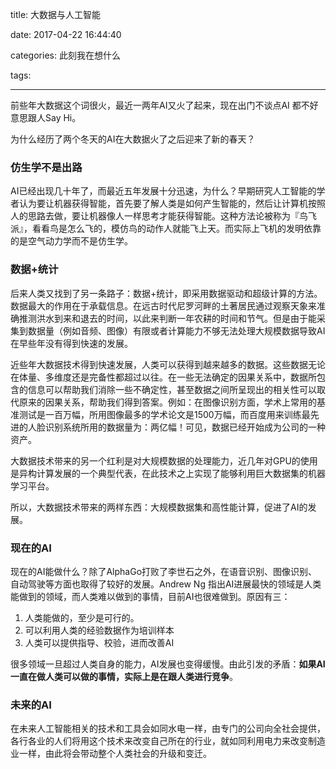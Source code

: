 title: 大数据与人工智能

date: 2017-04-22 16:44:40


categories: 此刻我在想什么

tags:

---
前些年大数据这个词很火，最近一两年AI又火了起来，现在出门不谈点AI 都不好意思跟人Say Hi。

为什么经历了两个冬天的AI在大数据火了之后迎来了新的春天？

### 仿生学不是出路
AI已经出现几十年了，而最近五年发展十分迅速，为什么？早期研究人工智能的学者认为要让机器获得智能，首先要了解人类是如何产生智能的，然后让计算机按照人的思路去做，要让机器像人一样思考才能获得智能。这种方法论被称为『鸟飞派』，看看鸟是怎么飞的，模仿鸟的动作人就能飞上天。而实际上飞机的发明依靠的是空气动力学而不是仿生学。

### 数据+统计
后来人类又找到了另一条路子：数据+统计，即采用数据驱动和超级计算的方法。数据最大的作用在于承载信息。在远古时代尼罗河畔的土著居民通过观察天象来准确推测洪水到来和退去的时间，以此来判断一年农耕的时间和节气。但是由于能采集到数据量（例如音频、图像）有限或者计算能力不够无法处理大规模数据导致AI在早些年没有得到快速的发展。

近些年大数据技术得到快速发展，人类可以获得到越来越多的数据。这些数据无论在体量、多维度还是完备性都超过以往。在一些无法确定的因果关系中，数据所包含的信息可以帮助我们消除一些不确定性，甚至数据之间所呈现出的相关性可以取代原来的因果关系，帮助我们得到答案。例如：在图像识别方面，学术上常用的基准测试是一百万幅，所用图像最多的学术论文是1500万幅，而百度用来训练最先进的人脸识别系统所用的数据量为：两亿幅！可见，数据已经开始成为公司的一种资产。

大数据技术带来的另一个红利是对大规模数据的处理能力，近几年对GPU的使用是异构计算发展的一个典型代表，在此技术之上实现了能够利用巨大数据集的机器学习平台。

所以，大数据技术带来的两样东西：大规模数据集和高性能计算，促进了AI的发展。

### 现在的AI
现在的AI能做什么？除了AlphaGo打败了李世石之外，在语音识别、图像识别、自动驾驶等方面也取得了较好的发展。Andrew Ng 指出AI进展最快的领域是人类能做到的领域，而人类难以做到的事情，目前AI也很难做到。原因有三：

1. 人类能做的，至少是可行的。
2. 可以利用人类的经验数据作为培训样本
3. 人类可以提供指导、校验，进而改善AI

很多领域一旦超过人类自身的能力，AI发展也变得缓慢。由此引发的矛盾：**如果AI一直在做人类可以做的事情，实际上是在跟人类进行竞争**。

### 未来的AI
在未来人工智能相关的技术和工具会如同水电一样，由专门的公司向全社会提供，各行各业的人们将用这个技术来改变自己所在的行业，就如同利用电力来改变制造业一样，由此将会带动整个人类社会的升级和变迁。